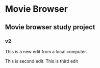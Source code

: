 # Movie Browser
## Movie browser study project
### v2

This is a new edit from a local computer.

This is second edit.
This is third edit
